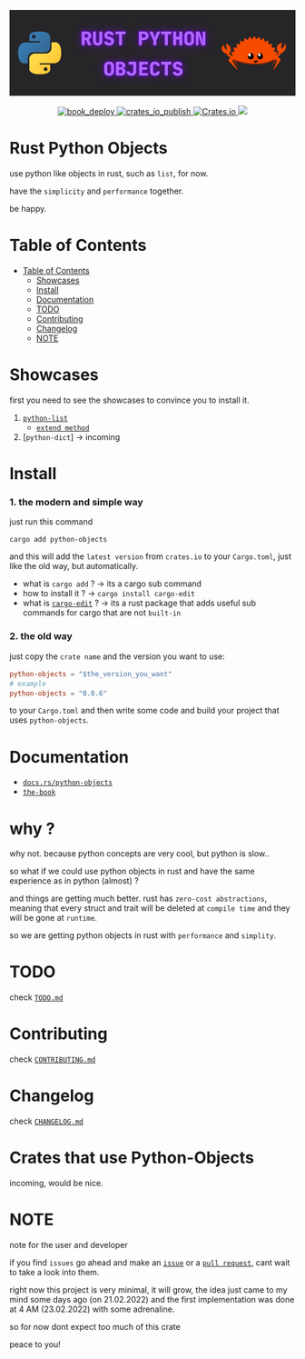 
![logo](https://github.com/alexzanderr/rust-python-objects/blob/main/static/img/logo/rust-python-objects-logo.png?raw=True)

<p align="center">
    <a href="https://alexzanderr.github.io/rust-python-objects/book/index.html">
        <img src="https://github.com/alexzanderr/rust-python-objects/actions/workflows/deploy_book.yaml/badge.svg" alt="book_deploy">
    </a>
    <a href="https://crates.io/crates/python-objects">
        <img src="https://github.com/alexzanderr/rust-python-objects/actions/workflows/crates_io_publish.yaml/badge.svg" alt="crates_io_publish">
    </a>
    <a href="https://crates.io/crates/python-objects">
        <img src="https://img.shields.io/crates/v/python-objects.svg" alt="Crates.io">
    </a>
    <a href="https://choosealicense.com/licenses/mit/" alt="License: MIT">
        <img src="https://img.shields.io/badge/license-MIT-green.svg" />
    </a>
</p>



# Rust Python Objects
use python like objects in rust, such as `list`, for now.

have the `simplicity` and `performance` together.

be happy.


# Table of Contents
- [Table of Contents](#table-of-contents)
    - [Showcases](#showcases)
    - [Install](#install)
    - [Documentation](#documentation)
    - [TODO](#todo)
    - [Contributing](#contributing)
    - [Changelog](#changelog)
    - [NOTE](#note)


# Showcases
first you need to see the showcases to convince you to install it.

1. [`python-list`](https://github.com/alexzanderr/rust-python-objects/blob/main/docs/python_list/showcase.md)
    - [`extend method`](https://github.com/alexzanderr/rust-python-objects/blob/main/docs/python_list/extend.md)
2. [`python-dict`] -> incoming

# Install
### 1. the modern and simple way

just run this command
```shell
cargo add python-objects
```
and this will add the `latest version` from `crates.io` to your `Cargo.toml`, just like the old way, but automatically.

- what is `cargo add` ? -> its a cargo sub command
- how to install it ? -> `cargo install cargo-edit`
- what is [`cargo-edit`](https://github.com/killercup/cargo-edit) ? -> its a rust package that adds useful sub commands for cargo that are not `built-in`

### 2. the old way

just copy the `crate name` and the version you want to use:
```toml
python-objects = "$the_version_you_want"
# example
python-objects = "0.0.6"
```
to your `Cargo.toml` and then write some code and build your project that uses `python-objects`.

# Documentation
- [`docs.rs/python-objects`](https://docs.rs/python-objects/latest/python/)
- [`the-book`](https://alexzanderr.github.io/rust-python-objects/index.html)

# why ?
why not. because python concepts are very cool, but python is slow..

so what if we could use python objects in rust and have the same experience as in python (almost) ?

and things are getting much better. rust has `zero-cost abstractions`, meaning that every struct and trait will be deleted at `compile time` and they will be gone at `runtime`.

so we are getting python objects in rust with `performance` and `simplity`.


# TODO
check [`TODO.md`](https://github.com/alexzanderr/rust-python-objects/blob/main/TODO.md)


# Contributing
check [`CONTRIBUTING.md`](https://github.com/alexzanderr/rust-python-objects/blob/main/CONTRIBUTING.md
)

# Changelog
check [`CHANGELOG.md`](https://github.com/alexzanderr/rust-python-objects/blob/main/changelog/CHANGELOG.md)

# Crates that use Python-Objects
incoming, would be nice.

# NOTE
note for the user and developer

if you find `issues` go ahead and make an
[`issue`](https://github.com/alexzanderr/rust-python-objects/issues/new)
or a
[`pull request`](https://github.com/alexzanderr/rust-python-objects/compare),
cant wait to take a look into them.


right now this project is very minimal, it will grow, the idea just came to my mind some days ago (on 21.02.2022) and the first implementation was done at 4 AM (23.02.2022) with some adrenaline.

so for now dont expect too much of this crate

peace to you!